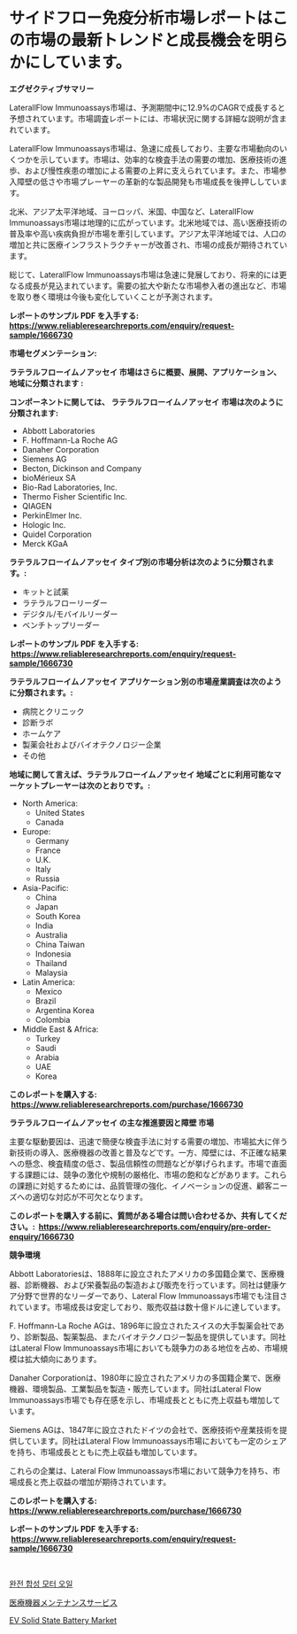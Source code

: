 <p><h1>サイドフロー免疫分析市場レポートはこの市場の最新トレンドと成長機会を明らかにしています。</h1></p><p><strong>エグゼクティブサマリー</strong></p>
<p><p>LaterallFlow Immunoassays市場は、予測期間中に12.9%のCAGRで成長すると予想されています。市場調査レポートには、市場状況に関する詳細な説明が含まれています。</p><p>LaterallFlow Immunoassays市場は、急速に成長しており、主要な市場動向のいくつかを示しています。市場は、効率的な検査手法の需要の増加、医療技術の進歩、および慢性疾患の増加による需要の上昇に支えられています。また、市場参入障壁の低さや市場プレーヤーの革新的な製品開発も市場成長を後押ししています。</p><p>北米、アジア太平洋地域、ヨーロッパ、米国、中国など、LaterallFlow Immunoassays市場は地理的に広がっています。北米地域では、高い医療技術の普及率や高い疾病負担が市場を牽引しています。アジア太平洋地域では、人口の増加と共に医療インフラストラクチャーが改善され、市場の成長が期待されています。</p><p>総じて、LaterallFlow Immunoassays市場は急速に発展しており、将来的には更なる成長が見込まれています。需要の拡大や新たな市場参入者の進出など、市場を取り巻く環境は今後も変化していくことが予測されます。</p></p>
<p><strong>レポートのサンプル PDF を入手する: <a href="https://www.reliableresearchreports.com/enquiry/request-sample/1666730">https://www.reliableresearchreports.com/enquiry/request-sample/1666730</a></strong></p>
<p><strong>市場セグメンテーション:</strong></p>
<p><strong> ラテラルフローイムノアッセイ 市場はさらに概要、展開、アプリケーション、地域に分類されます :</strong></p>
<p><strong>コンポーネントに関しては、 ラテラルフローイムノアッセイ 市場は次のように分類されます: &nbsp;</strong></p>
<p><ul><li>Abbott Laboratories</li><li>F. Hoffmann-La Roche AG</li><li>Danaher Corporation</li><li>Siemens AG</li><li>Becton, Dickinson and Company</li><li>bioMérieux SA</li><li>Bio-Rad Laboratories, Inc.</li><li>Thermo Fisher Scientific Inc.</li><li>QIAGEN</li><li>PerkinElmer Inc.</li><li>Hologic Inc.</li><li>Quidel Corporation</li><li>Merck KGaA</li></ul></p>
<p><strong> ラテラルフローイムノアッセイ タイプ別の市場分析は次のように分類されます。:</strong></p>
<p><ul><li>キットと試薬</li><li>ラテラルフローリーダー</li><li>デジタル/モバイルリーダー</li><li>ベンチトップリーダー</li></ul></p>
<p><strong>レポートのサンプル PDF を入手する: &nbsp;<a href="https://www.reliableresearchreports.com/enquiry/request-sample/1666730">https://www.reliableresearchreports.com/enquiry/request-sample/1666730</a></strong></p>
<p><strong> ラテラルフローイムノアッセイ アプリケーション別の市場産業調査は次のように分類されます。:</strong></p>
<p><ul><li>病院とクリニック</li><li>診断ラボ</li><li>ホームケア</li><li>製薬会社およびバイオテクノロジー企業</li><li>その他</li></ul></p>
<p><strong>地域に関して言えば、ラテラルフローイムノアッセイ 地域ごとに利用可能なマーケットプレーヤーは次のとおりです。:</strong></p>
<p><ul>
    <li>
        North America:
        <ul>
            <li>United States</li>
            <li>Canada</li>
        </ul>
    </li>
    <li>
        Europe:
        <ul>
            <li>Germany</li>
            <li>France</li>
            <li>U.K.</li>
            <li>Italy</li>
            <li>Russia</li>
        </ul>
    </li>
    <li>
        Asia-Pacific:
        <ul>
            <li>China</li>
            <li>Japan</li>
            <li>South Korea</li>
            <li>India</li>
            <li>Australia</li>
            <li>China Taiwan</li>
            <li>Indonesia</li>
            <li>Thailand</li>
            <li>Malaysia</li>
        </ul>
    </li>
    <li>
        Latin America:
        <ul>
            <li>Mexico</li>
            <li>Brazil</li>
            <li>Argentina Korea</li>
            <li>Colombia</li>
        </ul>
    </li>
    <li>
        Middle East & Africa:
        <ul>
            <li>Turkey</li>
            <li>Saudi</li>
            <li>Arabia</li>
            <li>UAE</li>
            <li>Korea</li>
        </ul>
    </li>
    </ul></p>
<p><strong>このレポートを購入する: &nbsp;<a href="https://www.reliableresearchreports.com/purchase/1666730">https://www.reliableresearchreports.com/purchase/1666730</a></strong></p>
<p><strong>ラテラルフローイムノアッセイ の主な推進要因と障壁 市場</strong></p>
<p><p>主要な駆動要因は、迅速で簡便な検査手法に対する需要の増加、市場拡大に伴う新技術の導入、医療機器の改善と普及などです。一方、障壁には、不正確な結果への懸念、検査精度の低さ、製品信頼性の問題などが挙げられます。市場で直面する課題には、競争の激化や規制の厳格化、市場の飽和などがあります。これらの課題に対処するためには、品質管理の強化、イノベーションの促進、顧客ニーズへの適切な対応が不可欠となります。</p></p>
<p><strong>このレポートを購入する前に、質問がある場合は問い合わせるか、共有してください。:&nbsp; <a href="https://www.reliableresearchreports.com/enquiry/pre-order-enquiry/1666730">https://www.reliableresearchreports.com/enquiry/pre-order-enquiry/1666730</a></strong></p>
<p><strong>競争環境</strong></p>
<p><p>Abbott Laboratoriesは、1888年に設立されたアメリカの多国籍企業で、医療機器、診断機器、および栄養製品の製造および販売を行っています。同社は健康ケア分野で世界的なリーダーであり、Lateral Flow Immunoassays市場でも注目されています。市場成長は安定しており、販売収益は数十億ドルに達しています。</p><p>F. Hoffmann-La Roche AGは、1896年に設立されたスイスの大手製薬会社であり、診断製品、製薬製品、またバイオテクノロジー製品を提供しています。同社はLateral Flow Immunoassays市場においても競争力のある地位を占め、市場規模は拡大傾向にあります。</p><p>Danaher Corporationは、1980年に設立されたアメリカの多国籍企業で、医療機器、環境製品、工業製品を製造・販売しています。同社はLateral Flow Immunoassays市場でも存在感を示し、市場成長とともに売上収益も増加しています。</p><p>Siemens AGは、1847年に設立されたドイツの会社で、医療技術や産業技術を提供しています。同社はLateral Flow Immunoassays市場においても一定のシェアを持ち、市場成長とともに売上収益も増加しています。</p><p>これらの企業は、Lateral Flow Immunoassays市場において競争力を持ち、市場成長と売上収益の増加が期待されています。</p></p>
<p><strong>このレポートを購入する: &nbsp; <a href="https://www.reliableresearchreports.com/purchase/1666730">https://www.reliableresearchreports.com/purchase/1666730</a></strong></p>
<p><strong>レポートのサンプル PDF を入手する: &nbsp;<a href="https://www.reliableresearchreports.com/enquiry/request-sample/1666730">https://www.reliableresearchreports.com/enquiry/request-sample/1666730</a></strong><strong></strong></p>
<p>&nbsp;</p>
<p><p><a href="https://github.com/xvz497517413/Market-Research-Report-List-1/blob/main/553353113275.md">완전 합성 모터 오일</a></p><p><a href="https://github.com/ksxzwxabcuynh011/Market-Research-Report-List-1/blob/main/533692914186.md">医療機器メンテナンスサービス</a></p><p><a href="https://issuu.com/reportprime-2/docs/ev-solid-state-battery-market-size-2030.pptx">EV Solid State Battery Market</a></p></p>
